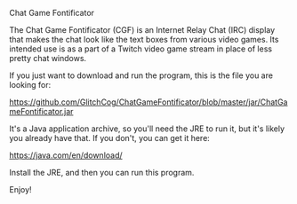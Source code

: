 Chat Game Fontificator

The Chat Game Fontificator (CGF) is an Internet Relay Chat (IRC) display that makes the chat look like the text boxes from various video games. Its intended use is as a part of a Twitch video game stream in place of less pretty chat windows.

If you just want to download and run the program, this is the file you are looking for:

https://github.com/GlitchCog/ChatGameFontificator/blob/master/jar/ChatGameFontificator.jar

It's a Java application archive, so you'll need the JRE to run it, but it's likely you already have that. If you don't, you can get it here:

https://java.com/en/download/

Install the JRE, and then you can run this program.

Enjoy!

